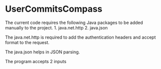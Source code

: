 # UserCommitsCompass

The current code requires the following Java packages to be added manually to the project.
	1. java.net.http
	2. java.json

The java.net.http is required to add the authentication headers and accept format to the request.

The java.json helps in JSON parsing.

The program accepts 2 inputs
